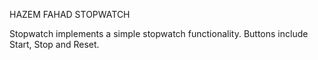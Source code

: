 HAZEM FAHAD STOPWATCH

Stopwatch implements a simple stopwatch functionality. Buttons include Start, Stop and Reset.
